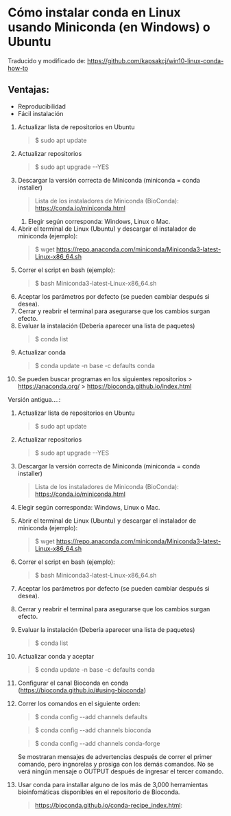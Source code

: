# Cómo instalar conda en Linux usando Miniconda (en Windows) o Ubuntu
Traducido y modificado de: https://github.com/kapsakcj/win10-linux-conda-how-to
## Ventajas:

 - Reproducibilidad
 - Fácil instalación

1. Actualizar lista de  repositorios en Ubuntu
	> $ sudo apt update
1. Actualizar repositorios
	> $ sudo apt upgrade --YES
1. Descargar la versión correcta de Miniconda (miniconda = conda installer) 
	> Lista de los instaladores de Miniconda (BioConda): https://conda.io/miniconda.html
	1. Elegir según corresponda: Windows, Linux o Mac.
1. Abrir el terminal de Linux (Ubuntu) y descargar el instalador de miniconda (ejemplo):
	>$ wget https://repo.anaconda.com/miniconda/Miniconda3-latest-Linux-x86_64.sh
1. Correr el script en bash (ejemplo):
	>$ bash Miniconda3-latest-Linux-x86_64.sh
1. Aceptar los parámetros por defecto (se pueden cambiar después si desea).
1. Cerrar y reabrir el terminal para asegurarse que los cambios surgan efecto.
1. Evaluar la instalación (Debería aparecer una lista de paquetes)
	> $ conda list
1. Actualizar conda
	> $ conda update -n base -c  defaults conda
1. Se pueden buscar programas en los siguientes repositorios
        > https://anaconda.org/
        > https://bioconda.github.io/index.html











Versión antigua....:

1. Actualizar lista de  repositorios en Ubuntu
	> $ sudo apt update
1. Actualizar repositorios
	> $ sudo apt upgrade --YES
1. Descargar la versión correcta de Miniconda (miniconda = conda installer) 
	> Lista de los instaladores de Miniconda (BioConda): https://conda.io/miniconda.html
1. Elegir según corresponda: Windows, Linux o Mac.
1. Abrir el terminal de Linux (Ubuntu) y descargar el instalador de miniconda (ejemplo):
	>$ wget https://repo.anaconda.com/miniconda/Miniconda3-latest-Linux-x86_64.sh
1. Correr el script en bash (ejemplo):
	>$ bash Miniconda3-latest-Linux-x86_64.sh
1. Aceptar los parámetros por defecto (se pueden cambiar después si desea).
1. Cerrar y reabrir el terminal para asegurarse que los cambios surgan efecto.
1. Evaluar la instalación (Debería aparecer una lista de paquetes)
	> $ conda list
1. Actualizar conda y aceptar
	> $ conda update -n base -c  defaults conda
1. Configurar el canal Bioconda en conda (https://bioconda.github.io/#using-bioconda)
1. Correr los comandos en el siguiente orden:
	> $ conda config --add channels defaults

	> $ conda config --add channels bioconda

	> $ conda config --add channels conda-forge

	Se mostraran mensajes de advertencias después de correr el primer comando, pero ingnorelas y prosiga con los demás comandos.
	No se verá ningún mensaje o OUTPUT después de ingresar el tercer comando.
1. Usar conda para installar alguno de los más de 3,000 herramientas bioinfomáticas disponibles en el repositorio de Bioconda.
	> https://bioconda.github.io/conda-recipe_index.html:
